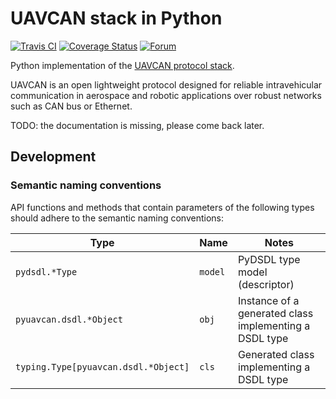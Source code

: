UAVCAN stack in Python
======================

[![Travis CI](https://travis-ci.org/UAVCAN/pyuavcan.svg?branch=master)](https://travis-ci.org/UAVCAN/pyuavcan)
[![Coverage Status](https://coveralls.io/repos/github/UAVCAN/pyuavcan/badge.svg)](https://coveralls.io/github/UAVCAN/pyuavcan)
[![Forum](https://img.shields.io/discourse/https/forum.uavcan.org/users.svg)](https://forum.uavcan.org)

Python implementation of the [UAVCAN protocol stack](https://uavcan.org).

UAVCAN is an open lightweight protocol designed for reliable intravehicular communication in
aerospace and robotic applications over robust networks such as CAN bus or Ethernet.

TODO: the documentation is missing, please come back later.

## Development

### Semantic naming conventions

API functions and methods that contain parameters of the following types should adhere to
the semantic naming conventions:

 Type                                       | Name          | Notes
--------------------------------------------|---------------|----------------------------------------------------------
`pydsdl.*Type`                              | `model`       | PyDSDL type model (descriptor)
`pyuavcan.dsdl.*Object`                     | `obj`         | Instance of a generated class implementing a DSDL type
`typing.Type[pyuavcan.dsdl.*Object]`        | `cls`         | Generated class implementing a DSDL type
